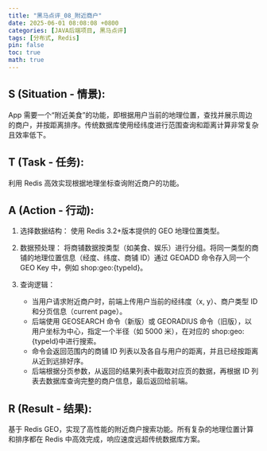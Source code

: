 ```yaml
---
title: "黑马点评_08_附近商户"
date: 2025-06-01 08:08:08 +0800
categories: [JAVA后端项目, 黑马点评]
tags: [分布式, Redis]
pin: false
toc: true
math: true
---
```


## S (Situation - 情景):

App 需要一个“附近美食”的功能，即根据用户当前的地理位置，查找并展示周边的商户，并按距离排序。传统数据库使用经纬度进行范围查询和距离计算非常复杂且效率低下。

## T (Task - 任务):

利用 Redis 高效实现根据地理坐标查询附近商户的功能。

## A (Action - 行动):

1. 选择数据结构： 使用 Redis 3.2+版本提供的 GEO 地理位置类型。
2. 数据预处理： 将商铺数据按类型（如美食、娱乐）进行分组。将同一类型的商铺的地理位置信息（经度、纬度、商铺 ID）通过 GEOADD 命令存入同一个 GEO Key 中，例如 shop:geo:{typeId}。
3. 查询逻辑：

   - 当用户请求附近商户时，前端上传用户当前的经纬度（x, y）、商户类型 ID 和分页信息（current page）。
   - 后端使用 GEOSEARCH 命令（新版）或 GEORADIUS 命令（旧版），以用户坐标为中心，指定一个半径（如 5000 米），在对应的 shop:geo:{typeId}中进行搜索。
   - 命令会返回范围内的商铺 ID 列表以及各自与用户的距离，并且已经按距离从近到远排好序。
   - 后端根据分页参数，从返回的结果列表中截取对应页的数据，再根据 ID 列表去数据库查询完整的商户信息，最后返回给前端。

## R (Result - 结果):

基于 Redis GEO，实现了高性能的附近商户搜索功能。所有复杂的地理位置计算和排序都在 Redis 中高效完成，响应速度远超传统数据库方案。
